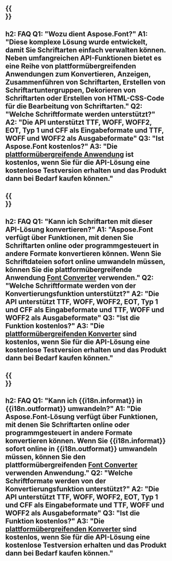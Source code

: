 ﻿---
translation: true
deploy: false
---

{{<section faq>}}
---
h2: FAQ
Q1: "Wozu dient Aspose.Font?"
A1: "Diese komplexe Lösung wurde entwickelt, damit Sie Schriftarten einfach verwalten können. Neben umfangreichen API-Funktionen bietet es eine Reihe von plattformübergreifenden Anwendungen zum Konvertieren, Anzeigen, Zusammenführen von Schriftarten, Erstellen von Schriftartuntergruppen, Dekorieren von Schriftarten oder Erstellen von HTML-CSS-Code für die Bearbeitung von Schriftarten."
Q2: "Welche Schriftformate werden unterstützt?"
A2: "Die API unterstützt TTF, WOFF, WOFF2, EOT, Typ 1 und CFF als Eingabeformate und TTF, WOFF und WOFF2 als Ausgabeformate"
Q3: "Ist Aspose.Font kostenlos?"
A3: "Die [plattformübergreifende Anwendung](https://products.aspose.app/font/applications) ist kostenlos, wenn Sie für die API-Lösung eine kostenlose Testversion erhalten und das Produkt dann bei Bedarf kaufen können."
---

{{<section faq-converter>}}
---
h2: FAQ
Q1: "Kann ich Schriftarten mit dieser API-Lösung konvertieren?"
A1: "Aspose.Font verfügt über Funktionen, mit denen Sie Schriftarten online oder programmgesteuert in andere Formate konvertieren können. Wenn Sie Schriftdateien sofort online umwandeln müssen, können Sie die plattformübergreifende Anwendung [Font Converter](https://products.aspose.app/font/conversion/) verwenden."
Q2: "Welche Schriftformate werden von der Konvertierungsfunktion unterstützt?"
A2: "Die API unterstützt TTF, WOFF, WOFF2, EOT, Typ 1 und CFF als Eingabeformate und TTF, WOFF und WOFF2 als Ausgabeformate"
Q3: "Ist die Funktion kostenlos?"
A3: "Die [plattformübergreifenden Konverter](https://products.aspose.app/font/conversion) sind kostenlos, wenn Sie für die API-Lösung eine kostenlose Testversion erhalten und das Produkt dann bei Bedarf kaufen können."
---

{{<section faq-converter-child>}}
---
h2: FAQ
Q1: "Kann ich {{i18n.informat}} in {{i18n.outformat}} umwandeln?"
A1: "Die Aspose.Font-Lösung verfügt über Funktionen, mit denen Sie Schriftarten online oder programmgesteuert in andere Formate konvertieren können. Wenn Sie {{i18n.informat}} sofort online in {{i18n.outformat}} umwandeln müssen, können Sie den plattformübergreifenden [Font Converter](https://products.aspose.app/font/conversion/) verwenden Anwendung."
Q2: "Welche Schriftformate werden von der Konvertierungsfunktion unterstützt?"
A2: "Die API unterstützt TTF, WOFF, WOFF2, EOT, Typ 1 und CFF als Eingabeformate und TTF, WOFF und WOFF2 als Ausgabeformate"
Q3: "Ist die Funktion kostenlos?"
A3: "Die [plattformübergreifenden Konverter](https://products.aspose.app/font/conversion) sind kostenlos, wenn Sie für die API-Lösung eine kostenlose Testversion erhalten und das Produkt dann bei Bedarf kaufen können."
---